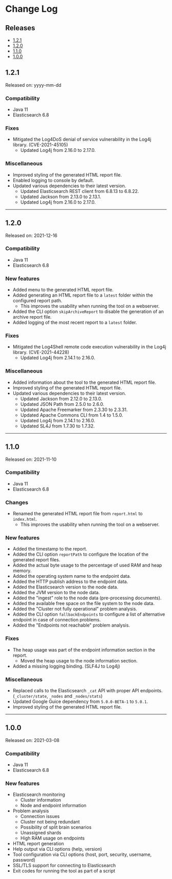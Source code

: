 # Change Log

## Releases

* [1.2.1](#121)
* [1.2.0](#120)
* [1.1.0](#110)
* [1.0.0](#100)

<a id="121"></a>
## 1.2.1

Released on: yyyy-mm-dd

### Compatibility

* Java 11
* Elasticsearch 6.8

### Fixes

* Mitigated the Log4DoS denial of service vulnerability in the Log4j library. (CVE-2021-45105)
  * Updated Log4j from 2.16.0 to 2.17.0.

### Miscellaneous

* Improved styling of the generated HTML report file.
* Enabled logging to console by default.
* Updated various dependencies to their latest version.
  * Updated Elasticsearch REST client from 6.8.13 to 6.8.22.
  * Updated Jackson from 2.13.0 to 2.13.1.
  * Updated Log4j from 2.16.0 to 2.17.0.


---

<a id="120"></a>
## 1.2.0

Released on: 2021-12-16

### Compatibility

* Java 11
* Elasticsearch 6.8

### New features

* Added menu to the generated HTML report file.
* Added generating an HTML report file to a `latest` folder within the configured report path.
  * This improves the usability when running the tool on a webserver.
* Added the CLI option `skipArchiveReport` to disable the generation of an archive report file.
* Added logging of the most recent report to a `latest` folder.

### Fixes

* Mitigated the Log4Shell remote code execution vulnerability in the Log4j library. (CVE-2021-44228)
    * Updated Log4j from 2.14.1 to 2.16.0.

### Miscellaneous

* Added information about the tool to the generated HTML report file.
* Improved styling of the generated HTML report file.
* Updated various dependencies to their latest version.
    * Updated Jackson from 2.12.0 to 2.13.0.
    * Updated JSON Path from 2.5.0 to 2.6.0.
    * Updated Apache Freemarker from 2.3.30 to 2.3.31.
    * Updated Apache Commons CLI from 1.4 to 1.5.0.
    * Updated Log4j from 2.14.1 to 2.16.0.
    * Updated SL4J from 1.7.30 to 1.7.32.

---

<a id="110"></a>
## 1.1.0

Released on: 2021-11-10

### Compatibility

* Java 11
* Elasticsearch 6.8

### Changes

* Renamed the generated HTML report file from `report.html` to `index.html`.
    * This improves the usability when running the tool on a webserver.

### New features

* Added the timestamp to the report.
* Added the CLI option `reportPath` to configure the location of the generated report files.
* Added the actual byte usage to the percentage of used RAM and heap memory.
* Added the operating system name to the endpoint data.
* Added the HTTP publish address to the endpoint data.
* Added the Elasticsearch version to the node data.
* Added the JVM version to the node data.
* Added the "ingest" role to the node data (pre-processing documents).
* Added the available free space on the file system to the node data.
* Added the "Cluster not fully operational" problem analysis.
* Added the CLI option `fallbackEndpoints` to configure a list of alternative endpoint in case of connection problems.
* Added the "Endpoints not reachable" problem analysis.

### Fixes

* The heap usage was part of the endpoint information section in the report.
    * Moved the heap usage to the node information section.
* Added a missing logging binding. (SLF4J to Log4j)

### Miscellaneous

* Replaced calls to the Elasticsearch `_cat` API with proper API endpoints. (`_cluster/state`, `_nodes` and `_nodes/stats`)
* Updated Google Guice dependency from `5.0.0-BETA-1` to `5.0.1`.
* Improved styling of the generated HTML report file.

---

<a id="100"></a>
## 1.0.0

Released on: 2021-03-08

### Compatibility

* Java 11
* Elasticsearch 6.8

### New features

* Elasticsearch monitoring
    * Cluster information
    * Node and endpoint information
* Problem analysis
    * Connection issues
    * Cluster not being redundant
    * Possibility of split brain scenarios
    * Unassigned shards
    * High RAM usage on endpoints
* HTML report generation
* Help output via CLI options (help, version)
* Tool configuration via CLI options (host, port, security, username, password)
* SSL/TLS support for connecting to Elasticsearch
* Exit codes for running the tool as part of a script
